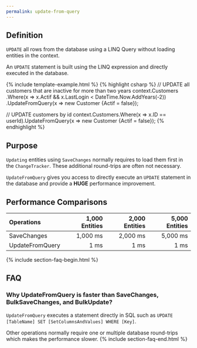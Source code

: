 ```yaml
---
permalink: update-from-query
---
```


## Definition
`UPDATE` all rows from the database using a LINQ Query without loading entities in the context.

An `UPDATE` statement is built using the LINQ expression and directly executed in the database.

{% include template-example.html %} 
{% highlight csharp %}
// UPDATE all customers that are inactive for more than two years
context.Customers
    .Where(x => x.Actif && x.LastLogin < DateTime.Now.AddYears(-2))
    .UpdateFromQuery(x => new Customer {Actif = false});
	
// UPDATE customers by id
context.Customers.Where(x => x.ID == userId).UpdateFromQuery(x => new Customer {Actif = false});
{% endhighlight %}

## Purpose
`Updating` entities using `SaveChanges` normally requires to load them first in the `ChangeTracker`. These additional round-trips are often not necessary.

`UpdateFromQuery` gives you access to directly execute an `UPDATE` statement in the database and provide a **HUGE** performance improvement.

## Performance Comparisons

| Operations      | 1,000 Entities | 2,000 Entities | 5,000 Entities |
| :-------------- | -------------: | -------------: | -------------: |
| SaveChanges     | 1,000 ms       | 2,000 ms       | 5,000 ms       |
| UpdateFromQuery | 1 ms           | 1 ms           | 1 ms           |

{% include section-faq-begin.html %}
## FAQ

### Why UpdateFromQuery is faster than SaveChanges, BulkSaveChanges, and BulkUpdate?

`UpdateFromQuery` executes a statement directly in SQL such as `UPDATE [TableName] SET [SetColumnsAndValues] WHERE [Key]`. 

Other operations normally require one or multiple database round-trips which makes the performance slower.
{% include section-faq-end.html %}